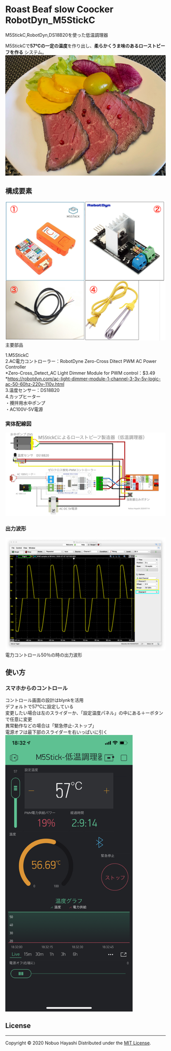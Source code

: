 Roast Beaf slow Coocker RobotDyn_M5StickC
=
M5StickC,RobotDyn,DS18B20を使った低温調理器

M5StickCで**57℃の一定の温度**を作り出し、**柔らかくうま味のあるローストビーフを作る**
システム。  
<img width="800" alt="ローストビーフをどうぞ" src="img/美味しそうなでき上がり.jpeg">  

構成要素  
-------
![主要部品](img/使用部品.png)主要部品

1.M5StickC  
2.AC電力コントローラー：RobotDyne Zero-Cross Ditect PWM AC Power Controller  
 *Zero-Cross_Detect_AC Light Dimmer Module for PWM control：$3.49  
 *https://robotdyn.com/ac-light-dimmer-module-1-channel-3-3v-5v-logic-ac-50-60hz-220v-110v.html  
3.温度センサー：DS18B20  
4.カップヒーター  
・攪拌用水中ポンプ  
・AC100V-5V電源  


### 実体配線図  

![回路図](img/M5StickC低温調理器_ブレッドボード_書込みスイッチ付き.png "実体配線図")  

### 出力波形  
![](img/50%25Power.png)電力コントロール50％の時の出力波形  


使い方
------
### スマホからのコントロール ###
コントロール画面の設計はblynkを活用  
デフォルトで57℃に設定している  
変更したい場合は左のスライダーか、「設定温度パネル」の中にある＋ーボタンで任意に変更  
異常動作などの場合は「緊急停止-ストップ」  
電源オフは最下部のスライダーを右いっぱいに引く  
<img width="400" alt="Control Panel" src="img/ble_control.png">

## License
----------
Copyright &copy; 2020 Nobuo Hayashi
Distributed under the [MIT License][mit].
 
[MIT]: http://www.opensource.org/licenses/mit-license.php
